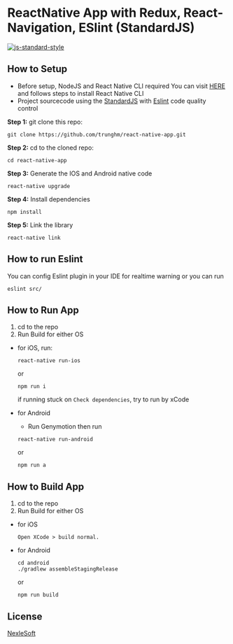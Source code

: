 # ReactNative App with Redux, React-Navigation, ESlint (StandardJS)

[![js-standard-style](https://img.shields.io/badge/code%20style-standard-brightgreen.svg?style=flat)](http://standardjs.com/)

## How to Setup

- Before setup, NodeJS and React Native CLI required
You can visit [HERE](https://facebook.github.io/react-native/docs/getting-started.html) and follows steps to install React Native CLI
- Project sourcecode using the [StandardJS](https://standardjs.com/) with [Eslint](https://eslint.org/) code quality control


**Step 1:** git clone this repo:

```
git clone https://github.com/trunghm/react-native-app.git
```

**Step 2:** cd to the cloned repo:

```
cd react-native-app
```

**Step 3:** Generate the IOS and Android native code

```
react-native upgrade
```

**Step 4:** Install dependencies

```
npm install
```

**Step 5:** Link the library

```
react-native link
```

## How to run Eslint
You can config Eslint plugin in your IDE for realtime warning
or you can run 
```$xslt
eslint src/
```

## How to Run App

1.  cd to the repo
2.  Run Build for either OS

* for iOS, run:

  ```
  react-native run-ios
  ```

  or

  ```
  npm run i
  ```

  if running stuck on `Check dependencies`, try to run by xCode

* for Android
  * Run Genymotion then run
  ```
  react-native run-android
  ```
  or
  ```
  npm run a
  ```


## How to Build App

1.  cd to the repo
2.  Run Build for either OS

* for iOS
  ```
  Open XCode > build normal.
  ```
* for Android

  ```
  cd android
  ./gradlew assembleStagingRelease
  ```

  or

  ```
  npm run build
  ```

## License

[NexleSoft](https://www.nexlesoft.com/)
